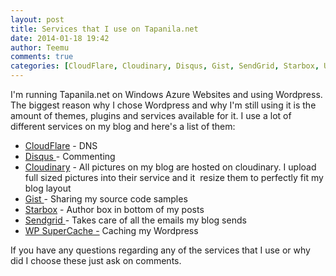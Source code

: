 ```yaml
---
layout: post
title: Services that I use on Tapanila.net
date: 2014-01-18 19:42
author: Teemu
comments: true
categories: [CloudFlare, Cloudinary, Disqus, Gist, SendGrid, Starbox, Uncategorized, Windows Azure Websites, wordpress, WP SuperCache]
---
```

I'm running Tapanila.net on Windows Azure Websites and using Wordpress. The biggest reason why I chose Wordpress and why I'm still using it is the amount of themes, plugins and services available for it. I use a lot of different services on my blog and here's a list of them:
<ul>
	<li><a href="https://www.cloudflare.com/">CloudFlare</a> - DNS</li>
	<li><a href="http://disqus.com/">Disqus </a>- Commenting</li>
	<li><a href="http://cloudinary.com/">Cloudinary</a> - All pictures on my blog are hosted on cloudinary. I upload full sized pictures into their service and it  resize them to perfectly fit my blog layout</li>
	<li><a href="https://gist.github.com/">Gist </a>- Sharing my source code samples</li>
	<li><a href="http://wordpress.org/plugins/starbox/">Starbox</a> - Author box in bottom of my posts</li>
	<li><a href="http://sendgrid.com/">Sendgrid </a>- Takes care of all the emails my blog sends</li>
	<li><a href="http://wordpress.org/plugins/wp-super-cache/">WP SuperCache -</a> Caching my Wordpress</li>
</ul>
If you have any questions regarding any of the services that I use or why did I choose these just ask on comments.
